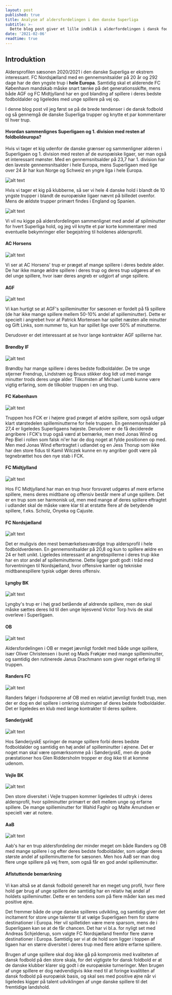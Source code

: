 ```yaml
---
layout: post
published: true
title: Analyse af aldersfordelingen i den danske Superliga
subtitle: >-
  Dette blog post giver et lille indblik i alderfordelingen i dansk fodbold. Hvordan er den generelle aldersprofil at af dansk fodbold? Afhænger FCK for meget af alderende profiler og udgør 75% Nordsjællands samlede spilminutter virkelig af spillere under 21 år?
date: '2021-02-06'
readtime: true
---
```

## Introduktion

Aldersprofilen sæsonen 2020/2021 i den danske Superliga er ekstrem interessant. FC Nordsjælland med en gennemsnitsalder på 20 år og 292 dage har de den yngste trup i **hele Europa**. Samtidig skal et alderende FC København mandskab måske snart tænke på det generationsskifte, mens både AGF og FC Midtjylland har en god blanding af spillere i deres bedste  fodboldalder og ligeledes med unge spillere på vej op.

I denne blog post vil jeg først se på de brede tendenser i de dansk fodbold og så gennemgå de danske Superliga trupper og knytte et par kommentarer til hver trup.

#### Hvordan sammenlignes Superligaen og 1. division med resten af foldboldeuropa?

Hvis vi tager et kig udenfor de danske grænser og sammenligner alderen i Superligaen og 1. division med resten af de europæiske ligaer, ser man også et interessant mønster. Med en gennemsnitsalder på 23,7 har 1. division har den laveste gennemsnitsalder i hele Europa, mens Superligaen med lige over 24 år har kun Norge og Schweiz en yngre liga i hele Europa.

![alt text](/img/league_average_age_europe.png)

Hvis vi tager et kig på klubberne, så ser vi hele 4 danske hold i blandt de 10 yngste trupper i blandt de europæiske ligaer nævnt på billedet ovenfor. Mens de ældste trupper primært findes i England og Spanien.

![alt text](/img/team_average_age_europe.png)

Vi vil nu kigge på aldersfordelingen sammenlignet med andel af spilminutter for hvert Superliga hold, og jeg vil knytte et par korte kommentarer med eventuelle bekymringer eller begejstring til holdenes aldersprofil.

#### AC Horsens

![alt text](/img/ac_horsens_squad_age_profile.png)

Vi ser at AC Horsens' trup er præget af mange spillere i deres bedste alder. De har ikke mange ældre spillere i deres trup og deres trup udgøres af en del unge spillere, hvor især deres angreb er udgjort af unge spillere.

#### AGF

![alt text](/img/agf_squad_age_profile.png)

Vi kan hurtigt se at AGF's spilleminutter for sæsonen er fordelt på få spillere (de har ikke mange spillere mellem 50-10% andel af spilleminutter). Dette er specielt i angrebet hvor at Patrick Mortensen har spillet næsten alle minutter og Gift Links, som nummer to, kun har spillet lige over 50% af minutterne.

Derudover er det interessant at se hvor lange kontrakter AGF spillerne har.

#### Brøndby IF

![alt text](/img/brondby_squad_age_profile.png)

Brøndby har mange spillere i deres bedste fodboldalder. De tre unge stjerner Frendrup, Lindstrøm og Bruus stikker dog lidt ud med mange minutter trods deres unge alder. Tilkomsten af Michael Lumb kunne være vigtig erfaring, som de tilkobler truppen i en ung trup.

#### FC København

![alt text](/img/københavn_squad_age_profile.png)

Truppen hos FCK er i højere grad præget af ældre spillere, som også udgør klart størstedelen spilleminutterne for hele truppen. En gennemsnitsalder på 27,4 er ligeledes Superligaens højeste. Derudover er de få deciderede angribere i FCK's trup også værd at bemærke, men med Jonas Wind og Pep Biel i rollen som falsk ni'er har de dog noget at fylde positionen op med. Men med Jonas Wind eftertragtet i udlandet og en Jess Thorup som ikke har den store fidus til Kamil Wilczek kunne en ny angriber godt være på tegnebrættet hos den nye stab i FCK.

#### FC Midtjylland

![alt text](/img/midtjylland_squad_age_profile.png)

Hos FC Midtjylland har man en trup hvor forsvaret udgøres af mere erfarne spillere, mens deres midtbane og offensiv består mere af unge spillere. Det er en trup som ser harmonisk ud, men med mange af deres spillere eftragtet i udlandet skal de måske være klar til at erstatte flere af de betydende spillere, f.eks. Scholz, Onyeka og Cajuste.

#### FC Nordsjælland

![alt text](/img/nordsjælland_squad_age_profile.png)

Det er muligvis den mest bemærkelsesværdige trup aldersprofil i hele fodboldverdenen. En gennemsnitsalder på 20,8 og kun to spillere ældre en 24 er helt unikt. Ligeledes interessant at angrebspillerne i deres trup ikke har en stor andel af spilleminutterne. Dette ligger godt godt i tråd med forventningen til Nordsjælland, hvor offensive kanter og tekniske midtbanespillere typisk udgør deres offensiv.

#### Lyngby BK

![alt text](/img/lyngby_squad_age_profile.png)

Lyngby's trup er i høj grad betående af aldrende spillere, men de skal måske sættes deres lid til den unge lejesvend Victor Torp hvis de skal overleve i Superligaen.

#### OB

![alt text](/img/ob_squad_age_profile.png)

Aldersfordelingen i OB er meget jævnligt fordelt med både unge spillere, især Oliver Christensen i buret og Mads Frøkjær med mange spilleminutter, og samtidig den rutinerede Janus Drachmann som giver noget erfaring til truppen.

#### Randers FC

![alt text](/img/randers_squad_age_profile.png)

Randers følger i fodsporerne af OB med en relativt jævnligt fordelt trup, men der er dog en del spillere i omkring slutningen af deres bedste fodboldalder. Det er ligeledes en klub med lange kontrakter til deres spillere.

#### SønderjyskE

![alt text](/img/sonderjyskE_squad_age_profile.png)

Hos SønderjyskE springer de mange spillere forbi deres bedste fodboldalder og samtidig en høj andel af spilleminutter i øjnene. Det er noget man skal være opmærksomme på i SønderjyskE, men de gode præstationer hos Glen Riddersholm tropper er dog ikke til at komme udenom.

#### Vejle BK

![alt text](/img/vejle_squad_age_profile.png)

Den store diversitet i Vejle truppen kommer ligeledes til udtryk i deres aldersprofil, hvor spilminutter primært er delt mellem unge og erfarne spillere. De mange spilleminutter for Wahid Faghir og Malte Amundsen er specielt vær at notere.

#### AaB

![alt text](/img/aab_squad_age_profile.png)

Aab's har en trup aldersfordeling der minder meget om både Randers og OB med mange spillere i og efter deres bedste fodboldalder, som udgør deres største andel af spilleminutterne for sæsonen. Men hos AaB ser man dog flere unge spillere på vej frem, som også får en god andel spilleminutter. 

#### Aflstuttende bemærkning

Vi kan altså se at dansk fodbold generelt har en meget ung profil, hvor flere hold gør brug af unge spillere der samtidig har en relativ høj andel af holdets spilleminutter. Dette er en tendens som på flere måder kan ses med positive øjne.

Det fremmer både de unge danske spilleres udvikling, og samtidig giver det incitament for store unge talenter til at vælge Superligaen frem for større destinationer i Europa. Her vil spilletiden være mere sparsom, mens de i Superligaen kan se at de får chancen. Det har vi bl.a. for nyligt set med Andreas Schjelderup, som valgte FC Nordsjælland fremfor flere større destinationer i Europa. Samtidig ser vi at de hold som ligger i toppen af ligaen har en større diversitet i deres trup med flere ældre erfarne spillere.

Brugen af unge spillere skal dog ikke gå på kompromis med kvaliteten af dansk fodbold på den store skala, for det vigtigste for dansk foldbold er at de danske klubber klarer sig godt i de europæiske turneringer. Men brugen af unge spillere er dog nødvendigvis ikke med til at foringe kvalititen af dansk fodbold på europæisk basis, og skal ses med positive øjne når vi ligeledes kigger på talent udviklingen af unge danske spillere til det fremtidige landshold.